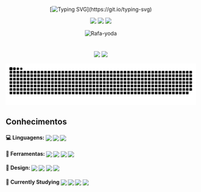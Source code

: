 <div align="center">
  
  [![Typing SVG](https://readme-typing-svg.herokuapp.com/?color=e33e81&size=35&center=true&vCenter=true&width=1000&lines=hi,+i'm+bea.)](https://git.io/typing-svg)

</div>

<div align="center">

  <a href="https://instagram.com/coutobeatryz" target="_blank"><img src="https://img.shields.io/badge/-Instagram-%23E4405F?style=for-the-badge&logo=instagram&logoColor=white"></a>
  <a href="mailto:coutobeatryz@gmail.com"><img src="https://img.shields.io/badge/-Gmail-%23333?style=for-the-badge&logo=gmail&logoColor=white"></a>
  <a href="https://www.linkedin.com/in/beatryzcouto" target="_blank"><img src="https://img.shields.io/badge/-LinkedIn-%230077B5?style=for-the-badge&logo=linkedin&logoColor=white"></a>

</div>

<div align="center">
  <img src="https://64.media.tumblr.com/87825da06a620e00252e34085580baea/1872d2eea5c33826-76/s400x600/588d72e86faf3692124303fec76dc999207c1555.gifv" alt="Rafa-yoda" width="600">
</div>

#

<div align="center">

  <img src="https://github-readme-stats.vercel.app/api?username=coutobeatryz&show_icons=true&theme=radical" width="425">
  <img src="https://github-readme-stats.vercel.app/api/top-langs/?username=coutobeatryz&layout=compact&theme=dracula" width="325">

</div>

<div align="center">
  
  ![Snake animation](https://raw.githubusercontent.com/Platane/snk/output/github-contribution-grid-snake.svg)

</div>

## Conhecimentos

<div align="left">

  #### 💻 Linguagens: <img align="center" src="https://img.shields.io/badge/c-%2300599C.svg?style=for-the-badge&logo=c&logoColor=white" /> <img align="center" src="https://img.shields.io/badge/Java-ED8B00?style=for-the-badge&logo=openjdk&logoColor=white" /> <img align="center" src="https://img.shields.io/badge/html5-%23E34F26.svg?style=for-the-badge&logo=html5&logoColor=white" />

 #### 🔧 Ferramentas: <img align="center" src="https://img.shields.io/badge/expo-1C1E24?style=for-the-badge&logo=expo&logoColor=#D04A37" /> <img align="center" src="https://img.shields.io/badge/Microsoft_Excel-217346?style=for-the-badge&logo=microsoft-excel&logoColor=white" /> <img align="center" src="https://img.shields.io/badge/Microsoft_PowerPoint-B7472A?style=for-the-badge&logo=microsoft-powerpoint&logoColor=white" /> <img align="center" src="https://img.shields.io/badge/Microsoft_Word-2B579A?style=for-the-badge&logo=microsoft-word&logoColor=white" />

  #### 🎨 Design: <img align="center" src="https://img.shields.io/badge/adobe%20photoshop-%2331A8FF.svg?style=for-the-badge&logo=adobe%20photoshop&logoColor=white" /> <img align="center" src="https://img.shields.io/badge/Adobe%20Premiere%20Pro-9999FF.svg?style=for-the-badge&logo=Adobe%20Premiere%20Pro&logoColor=white" /> <img align="center" src="https://img.shields.io/badge/Gimp-657D8B?style=for-the-badge&logo=gimp&logoColor=FFFFFF" /> <img align="center" src="https://img.shields.io/badge/figma-%23F24E1E.svg?style=for-the-badge&logo=figma&logoColor=white" />

  #### 📝 Currently Studying <img align="center" src="https://img.shields.io/badge/JavaScript-F7DF1E?style=for-the-badge&logo=javascript&logoColor=black" /> <img align="center" src="https://img.shields.io/badge/Python-3776AB?style=for-the-badge&logo=python&logoColor=white" /> <img align="center" src="https://img.shields.io/badge/css3-%231572B6.svg?style=for-the-badge&logo=css3&logoColor=white" /> <img align="center" src="https://img.shields.io/badge/MySQL-00000F?style=for-the-badge&logo=mysql&logoColor=white" />
</div>

</div>
